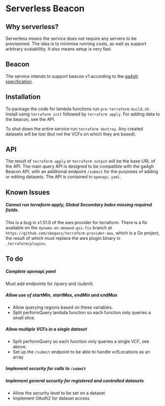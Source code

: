 # Serverless Beacon

## Why serverless?
Serverless means the service does not require any servers to be provisioned. The
idea is to minimise running costs, as well as support arbitrary scalablility. It
also means setup is very fast.

## Beacon
The service intends to support beacon v1 according to the
[ga4gh specification](https://github.com/ga4gh-beacon/specification).

## Installation
To package the code for lambda functions run `pre-terraform-build.sh`.
Install using `terraform init` followed by `terraform apply`. For adding data to
the beacon, see the API.

To shut down the entire service run `terraform destroy`. Any created datasets
will be lost (but not the VCFs on which they are based).

## API
The result of `terraform apply` or `terraform output` will be the base URL of
the API. The main query API is designed to be compatible with the ga4gh Beacon
API, with an additional endpoint `/submit` for the purposes of adding or editing
datasets. The API is contained in `openapi.yaml`.

## Known Issues
##### Cannot run terraform apply, Global Secondary Index missing required fields.
This is a bug in v1.51.0 of the aws provider for terraform. There is a fix
available on the `dynamo-on-demand-gsi-fix` branch at
`https://github.com/sbogacz/terraform-provider-aws`, which is a Go project, the
result of which must replace the aws plugin binary in `.terraform/plugins`.

## To do
##### Complete openapi.yaml
Must add endpoints for /query and /submit.
##### Allow use of startMin, startMax, endMin and endMax
* Allow querying regions based on these variables.
* Split performQuery lambda function so each function only queries a small
slice.
##### Allow multiple VCFs in a single dataset
* Split performQuery so each function only queries a single VCF, see above.
* Set up the `/submit` endpoint to be able to handle vcfLocations as an array
##### Implement security for calls to `/submit`
##### Implement general security for registered and controlled datasets
* Allow the security level to be set on a dataset
* Implement OAuth2 for dataset access
